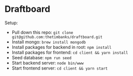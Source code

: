 # Draftboard

Setup:

 * Pull down this repo: `git clone git@github.com:thetimbanks/draftboard.git`
 * Install mongo: `brew install mongodb`
 * Install packages for backend in root: `npm install`
 * Install packages for frontend: `cd client && yarn install`
 * Seed database: `npm run seed`
 * Start backend server: `node bin/www`
 * Start frontend server: `cd client && yarn start`
